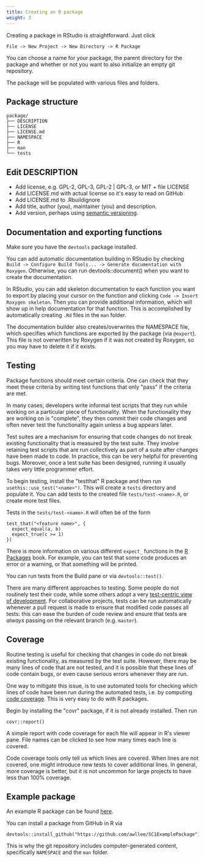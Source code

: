 ```yaml
---
title: Creating an R package
weight: 3
---
```


Creating a package in RStudio is straightforward. Just click

```
File -> New Project -> New Directory -> R Package
```

You can choose a name for your package, the parent directory for the package and whether or not you want to also initialize an empty git repository.

The package will be populated with various files and folders.

## Package structure

```
package/
├── DESCRIPTION
├── LICENSE
├── LICENSE.md
├── NAMESPACE
├── R
├── man
└── tests
```

## Edit DESCRIPTION

- Add license, e.g. GPL-2, GPL-3, GPL-2 | GPL-3, or MIT + file LICENSE
- Add LICENSE.md with actual license so it's easy to read on GitHub
- Add LICENSE.md to .Rbuildignore
- Add title, author (you), maintainer (you) and description.
- Add version, perhaps using [semantic versioning](https://semver.org/).

## Documentation and exporting functions

Make sure you have the `devtools` package installed.

You can add automatic documentation building in RStudio by checking `Build -> Configure Build Tools... -> Generate documentation with Roxygen`. Otherwise, you can run devtools::document() when you want to create the documentation.

In RStudio, you can add skeleton documentation to each function you want to export by placing your cursor on the function and clicking `Code -> Insert Roxygen skeleton`. Then you can provide additional information, which will show up in help documentation for that function. This is accomplished by automatically creating `.Rd` files in the `man` folder.

The documentation builder also creates/overwrites the NAMESPACE file, which specifies which functions are exported by the package (via `@export`). This file is not overwritten by Roxygen if it was not created by Roxygen, so you may have to delete it if it exists.

## Testing

Package functions should meet certain criteria. One can check that they meet these criteria by writing test functions that only "pass" if the criteria are met.

In many cases, developers write informal test scripts that they run while working on a particular piece of functionality. When the functionality they are working on is "complete", they then commit their code changes and often never test the functionality again unless a bug appears later.

Test suites are a mechanism for ensuring that code changes do not break existing functionality that is measured by the test suite. They involve retaining test scripts that are run collectively as part of a suite after changes have been made to code. In practice, this can be very helpful for preventing bugs. Moreover, once a test suite has been designed, running it usually takes very little programmer effort.

To begin testing, install the "testthat" R package and then run `usethis::use_test("<name>")`. This will create a `tests` directory and populate it. You can add tests to the created file `tests/test-<name>.R`, or create more test files.

Tests in the `tests/test-<name>.R` will often be of the form

```
test_that("<feature name>", {
  expect_equal(a, b)
  expect_true(c >= 1)
})
```

There is more information on various different `expect_` functions in the [R Packages](https://r-pkgs.org/tests.html) book. For example, you can test that some code produces an error or a warning, or that something will be printed.

You can run tests from the Build pane or via `devtools::test()`.

There are many different approaches to testing. Some people do not routinely test their code, while some others adopt a very [test-centric view of development](https://en.wikipedia.org/wiki/Test-driven_development). For collaborative projects, tests can be run automatically whenever a pull request is made to ensure that modified code passes all tests: this can ease the burden of code review and ensure that tests are *always* passing on the relevant branch (e.g. `master`).

## Coverage

Routine testing is useful for checking that changes in code do not break existing functionality, as measured by the test suite. However, there may be many lines of code that are not tested, and it is possible that these lines of code contain bugs, or even cause serious errors whenever they are run.

One way to mitigate this issue, is to use automated tools for checking which lines of code have been run during the automated tests, i.e. by computing [code coverage](https://en.wikipedia.org/wiki/Code_coverage). This is very easy to do with R packages.

Begin by installing the "covr" package, if it is not already installed. Then run

```
covr::report()
```

A simple report with code coverage for each file will appear in R's viewer pane. File names can be clicked to see how many times each line is covered.

Code coverage tools only tell us which lines are covered. When lines are not covered, one might introduce new tests to cover additional lines. In general, more coverage is better, but it is not uncommon for large projects to have less than 100% coverage.

## Example package

An example R package can be found [here](https://github.com/awllee/SC1ExamplePackage).

You can install a package from GitHub in R via
```
devtools::install_github("https://github.com/awllee/SC1ExamplePackage")
```

This is why the git repository includes computer-generated content, specifically `NAMESPACE` and the `man` folder.
